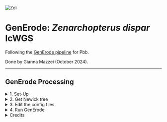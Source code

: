 <img src="https://lifg.australian.museum/Image/9uTxr6do.jpeg?version=full" alt="Zdi" width="300"/>

# GenErode: _Zenarchopterus dispar_ lcWGS

Following the [GenErode pipeline](https://github.com/philippinespire/pire_lcwgs_data_processing/tree/main/scripts/GenErode_Wahab) for Pbb.

Done by Gianna Mazzei (October 2024).

---

## GenErode Processing

<details><summary>1. Set-Up</summary>

### 1. Set-Up

Make a copy of the template folder, renaming it according to your species name.
```
cp -r /home/e1garcia/shotgun_PIRE/pire_lcwgs_data_processing/scripts/GenErode_Wahab/GenErode_templatedir /archive/carpenterlab/pire/pire_zenarchopterus_dispar_lcwgs/GenErode_Zdi
```
Then, create the necessary subdirectories
```
mkdir /archive/carpenterlab/pire/pire_zenarchopterus_dispar_lcwgs/GenErode_Zdi/config
mkdir /archive/carpenterlab/pire/pire_zenarchopterus_dispar_lcwgs/GenErode_Zdi/historical
mkdir /archive/carpenterlab/pire/pire_zenarchopterus_dispar_lcwgs/GenErode_Zdi/modern
mkdir /archive/carpenterlab/pire/pire_zenarchopterus_dispar_lcwgs/GenErode_Zdi/reference
mkdir /archive/carpenterlab/pire/pire_zenarchopterus_dispar_lcwgs/GenErode_Zdi/gerp_outgroups
mkdir /archive/carpenterlab/pire/pire_zenarchopterus_dispar_lcwgs/GenErode_Zdi/mitochondria
```
Add 1st_sequencing_run Zdi species data to the subdirectories:
```
rsync /archive/carpenterlab/pire/pire_zenarchopterus_dispar_lcwgs/1st_sequencing_run/fq_raw/Zdi-A*.fq.gz /archive/carpenterlab/pire/pire_zenarchopterus_dispar_lcwgs/GenErode_Zdi/historical

rsync /archive/carpenterlab/pire/pire_zenarchopterus_dispar_lcwgs/1st_sequencing_run/fq_raw/Zdi-C*.fq.gz /archive/carpenterlab/pire/pire_zenarchopterus_dispar_lcwgs/GenErode_Zdi/modern
```
Make sure they all synced properly:
```
ls -1 /archive/carpenterlab/pire/pire_zenarchopterus_dispar_lcwgs/1st_sequencing_run/fq_raw/Zdi-A*.fq.gz  | wc -l
ls -1 /archive/carpenterlab/pire/pire_zenarchopterus_dispar_lcwgs/GenErode_Zdi/historical | wc -l
94
94

ls -1 /archive/carpenterlab/pire/pire_zenarchopterus_dispar_lcwgs/1st_sequencing_run/fq_raw/Zdi-C*.fq.gz | wc -l
ls -1 /archive/carpenterlab/pire/pire_zenarchopterus_dispar_lcwgs/GenErode_Zdi/modern | wc -l
128
128
```

Now add 2nd_sequencing_run Zdi species data to the subdirectories:
```
rsync /archive/carpenterlab/pire/pire_zenarchopterus_dispar_lcwgs/2nd_sequencing_run/fq_raw/Zdi-A*.fq.gz /archive/carpenterlab/pire/pire_zenarchopterus_dispar_lcwgs/GenErode_Zdi/historical

rsync /archive/carpenterlab/pire/pire_zenarchopterus_dispar_lcwgs/2nd_sequencing_run/fq_raw/Zdi-C*.fq.gz /archive/carpenterlab/pire/pire_zenarchopterus_dispar_lcwgs/GenErode_Zdi/modern
```
Check it worked:
```
ls -1 /archive/carpenterlab/pire/pire_zenarchopterus_dispar_lcwgs/2nd_sequencing_run/fq_raw/Zdi-A*.fq.gz  | wc -l
ls -1 /archive/carpenterlab/pire/pire_zenarchopterus_dispar_lcwgs/GenErode_Zdi/historical/*2.1.fq.gz | wc -l
ls -1 /archive/carpenterlab/pire/pire_zenarchopterus_dispar_lcwgs/GenErode_Zdi/historical/*2.2.fq.gz | wc -l
94
47
47

ls -1 /archive/carpenterlab/pire/pire_zenarchopterus_dispar_lcwgs/2nd_sequencing_run/fq_raw/Zdi-C*.fq.gz  | wc -l
ls -1 /archive/carpenterlab/pire/pire_zenarchopterus_dispar_lcwgs/GenErode_Zdi/modern/*2.1.fq.gz | wc -l
ls -1 /archive/carpenterlab/pire/pire_zenarchopterus_dispar_lcwgs/GenErode_Zdi/modern/*2.2.fq.gz | wc -l
98
49
49
```
Add reference genome:
```
rsync /archive/carpenterlab/pire/pire_zenarchopterus_dispar_lcwgs/1st_sequencing_run/mkBAM_ddocent/reference.genbank.Zdi.fasta /archive/carpenterlab/pire/pire_zenarchopterus_dispar_lcwgs/GenErode_Zdi/reference
```

---

</details>

<details><summary>2. Get Newick tree</summary>

### 2. Get Newick tree

To begin to populate the `gerp_outgroups` directory, we need to download genomes from  at least 30 other fishes. _Zenarchopterus dispar_ is within the Zenarchopteridae family within the order Beloniformes. On Genbank, there are only 2 unique chromosome level genomes in this order. Within the same clade, Atherinomorphae, the next closest groups are Atheriniformes and Cyprinodontiformes, with 4 and 11 chromosome level genomes, respectively. After this, I had to expand to the next closest clade, Cichlomorphae. Within this clade, the order Cichliformes has 12 unique genomes. The sister order to Cichliformes, Polycentridae, had no genomes. This equals 30 genomes.

Previously included was _Xenentodon cancila_, which belonged to Beloniformes, but this species was causing issues when trying to run GenErode. Because of this, we now only have 29 genomes. The next closest group is the family Ambassidae within the order Perciformes, which only has one chromosome level genome. Now we have 30 genomes. 

<div align="center">
 <img src="https://github.com/philippinespire/pire_zenarchopterus_dispar_lcwgs/blob/main/GenErode_Zdi/Zdi_relationships_2.png" alt="Zdi_relationships" width="500"/>
</div>
<p>

 
</p>
<details><summary>To see how I downloaded all the genomes:</summary>
<p>
 
**Beloniformes**
</p>

```
# Cololabis saira
[hpc-0356@wahab-01 gerp_outgroups]$ wget https://ftp.ncbi.nlm.nih.gov/genomes/all/GCF/033/807/715/GCF_033807715.1_fColSai1.1/GCF_033807715.1_fColSai1.1_genomic.fna.gz
[hpc-0356@wahab-01 gerp_outgroups]$ mv GCF_033807715.1_fColSai1.1_genomic.fna.gz Cololabis_saira.fa.gz

# Oryzias curvinotus
[hpc-0356@wahab-01 gerp_outgroups]$ wget https://ftp.ncbi.nlm.nih.gov/genomes/all/GCA/023/969/325/GCA_023969325.1_ASM2396932v1/GCA_023969325.1_ASM2396932v1_genomic.fna.gz
[hpc-0356@wahab-01 gerp_outgroups]$ mv GCA_023969325.1_ASM2396932v1_genomic.fna.gz Oryzias_curvinotus.fa.gz

# Xenentodon cancila was removed from this list as it was causing problems for GenErode
```

**Atheriniformes**
```
# Melanotaenia boesemani
[hpc-0356@wahab-01 gerp_outgroups]$ wget https://ftp.ncbi.nlm.nih.gov/genomes/all/GCF/017/639/745/GCF_017639745.1_fMelBoe1.pri/GCF_017639745.1_fMelBoe1.pri_genomic.fna.gz
[hpc-0356@wahab-01 gerp_outgroups]$ mv GCF_017639745.1_fMelBoe1.pri_genomic.fna.gz Melanotaenia_boesemani.fa.gz

# Neostethus bicornis
[hpc-0356@wahab-01 gerp_outgroups]$ wget https://ftp.ncbi.nlm.nih.gov/genomes/all/GCA/902/685/375/GCA_902685375.1_fNeoBic2.1/GCA_902685375.1_fNeoBic2.1_genomic.fna.gz
[hpc-0356@wahab-01 gerp_outgroups]$ mv GCA_902685375.1_fNeoBic2.1_genomic.fna.gz Neostethus_bicornis.fa.gz

# Odontesthes bonariensis
[hpc-0356@wahab-01 gerp_outgroups]$ wget https://ftp.ncbi.nlm.nih.gov/genomes/all/GCA/027/942/865/GCA_027942865.1_fOdoBon6.hap1/GCA_027942865.1_fOdoBon6.hap1_genomic.fna.gz
[hpc-0356@wahab-01 gerp_outgroups]$ mv GCA_027942865.1_fOdoBon6.hap1_genomic.fna.gz Odontesthes_bonariensis.fa.gz

# Telmatherina bonti
[hpc-0356@wahab-01 gerp_outgroups]$ wget https://ftp.ncbi.nlm.nih.gov/genomes/all/GCA/933/228/915/GCA_933228915.1_fTelBon1.1/GCA_933228915.1_fTelBon1.1_genomic.fna.gz
[hpc-0356@wahab-01 gerp_outgroups]$ mv GCA_933228915.1_fTelBon1.1_genomic.fna.gz Telmatherina_bonti.fa.gz
```


**Cyprinodontiformes**
```
# Anableps anableps
[hpc-0356@wahab-01 gerp_outgroups]$ wget https://ftp.ncbi.nlm.nih.gov/genomes/all/GCA/014/839/685/GCA_014839685.1_fAnaAna1.pri/GCA_014839685.1_fAnaAna1.pri_genomic.fna.gz
[hpc-0356@wahab-01 gerp_outgroups]$ mv GCA_014839685.1_fAnaAna1.pri_genomic.fna.gz Anableps_anableps.fa.gz

# Cyprinodon diabolis
[hpc-0356@wahab-01 gerp_outgroups]$ wget https://ftp.ncbi.nlm.nih.gov/genomes/all/GCA/030/533/445/GCA_030533445.1_UCB_CyDiab_1.0/GCA_030533445.1_UCB_CyDiab_1.0_genomic.fna.gz
[hpc-0356@wahab-01 gerp_outgroups]$ mv GCA_030533445.1_UCB_CyDiab_1.0_genomic.fna.gz Cyprinodon_diabolis.fa.gz

# Fundulus diaphanus
[hpc-0356@wahab-01 gerp_outgroups]$ wget https://ftp.ncbi.nlm.nih.gov/genomes/all/GCA/037/039/145/GCA_037039145.1_fFunDia1.hap1/GCA_037039145.1_fFunDia1.hap1_genomic.fna.gz
[hpc-0356@wahab-01 gerp_outgroups]$ mv GCA_037039145.1_fFunDia1.hap1_genomic.fna.gz Fundulus_diaphanus.fa.gz

# Gambusia affinis
[hpc-0356@wahab-01 gerp_outgroups]$ wget https://ftp.ncbi.nlm.nih.gov/genomes/all/GCF/019/740/435/GCF_019740435.1_SWU_Gaff_1.0/GCF_019740435.1_SWU_Gaff_1.0_genomic.fna.gz
[hpc-0356@wahab-01 gerp_outgroups]$ mv GCF_019740435.1_SWU_Gaff_1.0_genomic.fna.gz Gambusia_affinis.fa.gz

# Girardinichthys multiradiatus
[hpc-0356@wahab-01 gerp_outgroups]$ wget https://ftp.ncbi.nlm.nih.gov/genomes/all/GCF/021/462/225/GCF_021462225.1_DD_fGirMul_XY1/GCF_021462225.1_DD_fGirMul_XY1_genomic.fna.gz
[hpc-0356@wahab-01 gerp_outgroups]$ mv GCF_021462225.1_DD_fGirMul_XY1_genomic.fna.gz Girardinichthys_multiradiatus.fa.gz

# Kryptolebias marmoratus
[hpc-0356@wahab-01 gerp_outgroups]$ wget https://ftp.ncbi.nlm.nih.gov/genomes/all/GCF/001/649/575/GCF_001649575.2_ASM164957v2/GCF_001649575.2_ASM164957v2_genomic.fna.gz
[hpc-0356@wahab-01 gerp_outgroups]$ mv GCF_001649575.2_ASM164957v2_genomic.fna.gz Kryptolebias_marmoratus.fa.gz

# Nematolebias whitei
[hpc-0356@wahab-01 gerp_outgroups]$ wget https://ftp.ncbi.nlm.nih.gov/genomes/all/GCF/014/905/685/GCF_014905685.2_NemWhi1/GCF_014905685.2_NemWhi1_genomic.fna.gz
[hpc-0356@wahab-01 gerp_outgroups]$ mv GCF_014905685.2_NemWhi1_genomic.fna.gz Nematolebias_whitei.fa.gz

# Nothobranchius furzeri
[hpc-0356@wahab-01 gerp_outgroups]$ wget https://ftp.ncbi.nlm.nih.gov/genomes/all/GCF/027/789/165/GCF_027789165.1_UI_Nfuz_MZM_1.0/GCF_027789165.1_UI_Nfuz_MZM_1.0_genomic.fna.gz
[hpc-0356@wahab-01 gerp_outgroups]$ mv GCF_027789165.1_UI_Nfuz_MZM_1.0_genomic.fna.gz Nothobranchius_furzeri.fa.gz

# Poecilia formosa
[hpc-0356@wahab-01 gerp_outgroups]$ wget https://ftp.ncbi.nlm.nih.gov/genomes/all/GCF/000/485/575/GCF_000485575.1_Poecilia_formosa-5.1.2/GCF_000485575.1_Poecilia_formosa-5.1.2_genomic.fna.gz
[hpc-0356@wahab-01 gerp_outgroups]$ mv GCF_000485575.1_Poecilia_formosa-5.1.2_genomic.fna.gz Poecilia_formosa.fa.gz

# Valencia hispanica
[hpc-0356@wahab-01 gerp_outgroups]$ wget https://ftp.ncbi.nlm.nih.gov/genomes/all/GCA/963/556/495/GCA_963556495.2_fValHis1.1_MT/GCA_963556495.2_fValHis1.1_MT_genomic.fna.gz
[hpc-0356@wahab-01 gerp_outgroups]$ mv GCA_963556495.2_fValHis1.1_MT_genomic.fna.gz Valencia_hispanica.fa.gz

# Xiphophorus birchmanni
[hpc-0356@wahab-01 gerp_outgroups]$ wget https://ftp.ncbi.nlm.nih.gov/genomes/all/GCA/036/418/095/GCA_036418095.1_xbir-COAC-16-VIII-22-M_v2023.1/GCA_036418095.1_xbir-COAC-16-VIII-22-M_v2023.1_genomic.fna.gz
[hpc-0356@wahab-01 gerp_outgroups]$ mv GCA_036418095.1_xbir-COAC-16-VIII-22-M_v2023.1_genomic.fna.gz Xiphophorus_birchmanni.fa.gz
```

**Cichliformes**
```
# Amphilophus citrinellus
[hpc-0356@wahab-01 gerp_outgroups]$ wget https://ftp.ncbi.nlm.nih.gov/genomes/all/GCA/013/435/755/GCA_013435755.1_ASM1343575v1/GCA_013435755.1_ASM1343575v1_genomic.fna.gz
[hpc-0356@wahab-01 gerp_outgroups]$ mv GCA_013435755.1_ASM1343575v1_genomic.fna.gz Amphilophus_citrinellus.fa.gz

# Archocentrus centrarchus
[hpc-0356@wahab-01 gerp_outgroups]$ wget https://ftp.ncbi.nlm.nih.gov/genomes/all/GCF/007/364/275/GCF_007364275.1_fArcCen1/GCF_007364275.1_fArcCen1_genomic.fna.gz
[hpc-0356@wahab-01 gerp_outgroups]$ mv GCF_007364275.1_fArcCen1_genomic.fna.gz Archocentrus_centrarchus.fa.gz

# Astatotilapia calliptera
[hpc-0356@wahab-01 gerp_outgroups]$ wget https://ftp.ncbi.nlm.nih.gov/genomes/all/GCF/900/246/225/GCF_900246225.1_fAstCal1.2/GCF_900246225.1_fAstCal1.2_genomic.fna.gz
[hpc-0356@wahab-01 gerp_outgroups]$ mv GCF_900246225.1_fAstCal1.2_genomic.fna.gz Astatotilapia_calliptera.fa.gz

# Chromidotilapia guntheri
[hpc-0356@wahab-01 gerp_outgroups]$ wget https://ftp.ncbi.nlm.nih.gov/genomes/all/GCA/040/805/835/GCA_040805835.1_ASM4080583v1/GCA_040805835.1_ASM4080583v1_genomic.fna.gz
[hpc-0356@wahab-01 gerp_outgroups]$ mv GCA_040805835.1_ASM4080583v1_genomic.fna.gz Chromidotilapia_guntheri.fa.gz

# Etroplus suratensis
[hpc-0356@wahab-01 gerp_outgroups]$ wget https://ftp.ncbi.nlm.nih.gov/genomes/all/GCA/041/004/005/GCA_041004005.1_CIBA_Esura_1.1/GCA_041004005.1_CIBA_Esura_1.1_genomic.fna.gz
[hpc-0356@wahab-01 gerp_outgroups]$ mv GCA_041004005.1_CIBA_Esura_1.1_genomic.fna.gz Etroplus_suratensis.fa.gz

# Maylandia zebra
[hpc-0356@wahab-01 gerp_outgroups]$ wget https://ftp.ncbi.nlm.nih.gov/genomes/all/GCF/000/238/955/GCF_000238955.4_M_zebra_UMD2a/GCF_000238955.4_M_zebra_UMD2a_genomic.fna.gz
[hpc-0356@wahab-01 gerp_outgroups]$ mv GCF_000238955.4_M_zebra_UMD2a_genomic.fna.gz Maylandia_zebra.fa.gz

# Neolamprologus multifasciatus
[hpc-0356@wahab-01 gerp_outgroups]$ wget https://ftp.ncbi.nlm.nih.gov/genomes/all/GCA/963/576/455/GCA_963576455.2_fNeoMul1.2/GCA_963576455.2_fNeoMul1.2_genomic.fna.gz
[hpc-0356@wahab-01 gerp_outgroups]$ mv GCA_963576455.2_fNeoMul1.2_genomic.fna.gz Neolamprologus_multifasciatus.fa.gz

# Oreochromis aureus
[hpc-0356@wahab-01 gerp_outgroups]$ wget https://ftp.ncbi.nlm.nih.gov/genomes/all/GCF/013/358/895/GCF_013358895.1_ZZ_aureus/GCF_013358895.1_ZZ_aureus_genomic.fna.gz
[hpc-0356@wahab-01 gerp_outgroups]$ mv GCF_013358895.1_ZZ_aureus_genomic.fna.gz Oreochromis_aureus.fa.gz

# Parachromis managuensis
[hpc-0356@wahab-01 gerp_outgroups]$ wget https://ftp.ncbi.nlm.nih.gov/genomes/all/GCA/040/437/545/GCA_040437545.1_ASM4043754v1/GCA_040437545.1_ASM4043754v1_genomic.fna.gz
[hpc-0356@wahab-01 gerp_outgroups]$ mv GCA_040437545.1_ASM4043754v1_genomic.fna.gz Parachromis_managuensis.fa.gz

# Pelmatolapia mariae
[hpc-0356@wahab-01 gerp_outgroups]$ wget https://ftp.ncbi.nlm.nih.gov/genomes/all/GCF/036/321/145/GCF_036321145.2_Pm_UMD_F_2/GCF_036321145.2_Pm_UMD_F_2_genomic.fna.gz
[hpc-0356@wahab-01 gerp_outgroups]$ mv GCF_036321145.2_Pm_UMD_F_2_genomic.fna.gz Pelmatolapia_mariae.fa.gz

# Petenia splendida
[hpc-0356@wahab-01 gerp_outgroups]$ wget https://ftp.ncbi.nlm.nih.gov/genomes/all/GCA/040/437/555/GCA_040437555.1_P_splendida_v1.0/GCA_040437555.1_P_splendida_v1.0_genomic.fna.gz
[hpc-0356@wahab-01 gerp_outgroups]$ mv GCA_040437555.1_P_splendida_v1.0_genomic.fna.gz Petenia_splendida.fa.gz

# Pholidichthys leucotaenia
[hpc-0356@wahab-01 gerp_outgroups]$ wget https://ftp.ncbi.nlm.nih.gov/genomes/all/GCA/020/510/985/GCA_020510985.1_fPhoLeu1.pri/GCA_020510985.1_fPhoLeu1.pri_genomic.fna.gz
[hpc-0356@wahab-01 gerp_outgroups]$ mv GCA_020510985.1_fPhoLeu1.pri_genomic.fna.gz Pholidichthys_leucotaenia.fa.gz
```

**Ambassidae**
```
# Parambassis ranga
[hpc-0356@wahab-01 gerp_outgroups]$ wget https://ftp.ncbi.nlm.nih.gov/genomes/all/GCF/900/634/625/GCF_900634625.1_fParRan2.1/GCF_900634625.1_fParRan2.1_genomic.fna.gz
[hpc-0356@wahab-01 gerp_outgroups]$ mv GCF_900634625.1_fParRan2.1_genomic.fna.gz Parambassis_ranga.fa.gz
```

</details>



I created a txt file listing the names of all the species in the `gerp_outgroups` directory and uploaded this to [TimeTree of Life](https://timetree.org/). We need to add Zenarchopterus dispar to this list, but neither the species nor its genus is recognized by the database. However, within the same family (Zenarchopteridae) the species Dermogenys collettei is recognized. 

**I will be using Dermogenys collettei as a proxy for Zenarchopterus dispar.**

Species List:
```
Dermogenys collettei
Amphilophus citrinellus
Anableps anableps
Archocentrus centrarchus
Astatotilapia calliptera
Chromidotilapia guntheri
Cololabis saira
Cyprinodon diabolis
Etroplus suratensis
Fundulus diaphanus
Gambusia affinis
Girardinichthys multiradiatus
Kryptolebias marmoratus
Maylandia zebra
Melanotaenia boesemani
Nematolebias whitei
Neolamprologus multifasciatus
Neostethus bicornis
Nothobranchius furzeri
Odontesthes bonariensis
Oreochromis aureus
Oryzias curvinotus
Parachromis managuensis
Pelmatolapia mariae
Petenia splendida
Pholidichthys leucotaenia
Poecilia formosa
Telmatherina bonti
Valencia hispanica
Xiphophorus birchmanni
```
<p>

I downloaded the tree as a Newick File (and jpg) and uploaded it to my `GenErode_Zdi_2` directory.
</p>

```
[hpc-0356@wahab-01 gerp_outgroups]$ logout

giannamazzei@Giannas-Laptop ~ % cd ~/Downloads

giannamazzei@Giannas-Laptop Downloads % scp Zdi_gerp_tree.nwk hpc-0356@wahab.hpc.odu.edu:/archive/carpenterlab/pire/pire_zenarchopterus_dispar_lcwgs/GenErode_Zdi_2

giannamazzei@Giannas-Laptop Downloads % scp Zdi_prunetree.jpg hpc-0356@wahab.hpc.odu.edu:/archive/carpenterlab/pire/pire_zenarchopterus_dispar_lcwgs/GenErode_Zdi_2
```

Now, in the .nwk file, rename the focal species with the name of the reference assembly file.
```
[hpc-0356@wahab-01 GenErode_Zdi_2]$ sed -i 's/Dermogenys_collettei/reference.genbank.Zdi.fasta/g' Zdi_gerp_tree.nwk
```
<div align="center">
 
 ### TimeTree Output:
 
 <img src="https://github.com/philippinespire/pire_zenarchopterus_dispar_lcwgs/blob/main/GenErode_Zdi_2/Zdi_prunetree.jpg" alt="Zdi prunetree" width="700"/>
</div>

---

</details>

<details><summary>3. Edit the config files</summary>

### 3. Edit the config files

I wrote a script to try and automate this process.

I began by copying it from where I originally made it:
```
[hpc-0356@wahab-01 GenErode_Zdi]$ cp /archive/carpenterlab/pire/pire_parupeneus_barberinus_lcwgs/test_GenErode_Pbb/config_file_population.sh .
```
Within the file, I have two variables you need to set on lines 9 and 10
```
species_code="Zdi"  # Replace XXX with the actual species code, ex. "Pbb"
species_name="zenarchopterus_dispar"  # Replace with the actual species name, ex. "parupeneus_barberinus"
```
Now running the script should populate the config text files, if this works the way I hope it does.
```
[hpc-0356@wahab-01 GenErode_Zdi]$ ./config_file_population.sh 
```
It worked!!

**Zdi_historical_samples.txt:**
```
[hpc-0356@wahab-01 config]$ cat Zdi_historical_samples.txt 
samplename_index_lane readgroup_id readgroup_platform path_to_R1_fastq_file path_to_R2_fastq_file
ZdiADup001_Ex1_L2 2277W2LT4:2 illumina historical/Zdi-ADup_001-Ex1-11B-lcwgs-1-1.1.fq.gz historical/Zdi-ADup_001-Ex1-11B-lcwgs-1-1.2.fq.gz
ZdiADup002_Ex1_L2 2277W2LT4:2 illumina historical/Zdi-ADup_002-Ex1-9G-lcwgs-1-1.1.fq.gz historical/Zdi-ADup_002-Ex1-9G-lcwgs-1-1.2.fq.gz
ZdiADup003_Ex1_L2 2277W2LT4:2 illumina historical/Zdi-ADup_003-Ex1-9H-lcwgs-1-1.1.fq.gz historical/Zdi-ADup_003-Ex1-9H-lcwgs-1-1.2.fq.gz
ZdiADup004_Ex1_L2 2277W2LT4:2 illumina historical/Zdi-ADup_004-Ex1-10A-lcwgs-1-1.1.fq.gz historical/Zdi-ADup_004-Ex1-10A-lcwgs-1-1.2.fq.gz
ZdiADup005_Ex1_L2 2277W2LT4:2 illumina historical/Zdi-ADup_005-Ex1-10B-lcwgs-1-1.1.fq.gz historical/Zdi-ADup_005-Ex1-10B-lcwgs-1-1.2.fq.gz
ZdiADup006_Ex1_L2 2277W2LT4:2 illumina historical/Zdi-ADup_006-Ex1-10C-lcwgs-1-1.1.fq.gz historical/Zdi-ADup_006-Ex1-10C-lcwgs-1-1.2.fq.gz
ZdiADup007_Ex1_L2 2277W2LT4:2 illumina historical/Zdi-ADup_007-Ex1-10D-lcwgs-1-1.1.fq.gz historical/Zdi-ADup_007-Ex1-10D-lcwgs-1-1.2.fq.gz
ZdiADup008_Ex1_L2 2277W2LT4:2 illumina historical/Zdi-ADup_008-Ex1-10E-lcwgs-1-1.1.fq.gz historical/Zdi-ADup_008-Ex1-10E-lcwgs-1-1.2.fq.gz
ZdiADup009_Ex1_L2 2277W2LT4:2 illumina historical/Zdi-ADup_009-Ex1-10F-lcwgs-1-1.1.fq.gz historical/Zdi-ADup_009-Ex1-10F-lcwgs-1-1.2.fq.gz
ZdiADup010_Ex1_L2 2277W2LT4:2 illumina historical/Zdi-ADup_010-Ex1-10G-lcwgs-1-1.1.fq.gz historical/Zdi-ADup_010-Ex1-10G-lcwgs-1-1.2.fq.gz
ZdiADup011_Ex1_L2 2277W2LT4:2 illumina historical/Zdi-ADup_011-Ex1-10H-lcwgs-1-1.1.fq.gz historical/Zdi-ADup_011-Ex1-10H-lcwgs-1-1.2.fq.gz
ZdiADup012_Ex1_L2 2277W2LT4:2 illumina historical/Zdi-ADup_012-Ex1-11A-lcwgs-1-1.1.fq.gz historical/Zdi-ADup_012-Ex1-11A-lcwgs-1-1.2.fq.gz
ZdiADup013_Ex1_L2 2277W2LT4:2 illumina historical/Zdi-ADup_013-Ex1-12F-lcwgs-1-1.1.fq.gz historical/Zdi-ADup_013-Ex1-12F-lcwgs-1-1.2.fq.gz
ZdiADup014_Ex1_L2 2277W2LT4:2 illumina historical/Zdi-ADup_014-Ex1-11C-lcwgs-1-1.1.fq.gz historical/Zdi-ADup_014-Ex1-11C-lcwgs-1-1.2.fq.gz
ZdiADup015_Ex1_L2 2277W2LT4:2 illumina historical/Zdi-ADup_015-Ex1-11D-lcwgs-1-1.1.fq.gz historical/Zdi-ADup_015-Ex1-11D-lcwgs-1-1.2.fq.gz
ZdiADup016_Ex1_L2 2277W2LT4:2 illumina historical/Zdi-ADup_016-Ex1-11E-lcwgs-1-1.1.fq.gz historical/Zdi-ADup_016-Ex1-11E-lcwgs-1-1.2.fq.gz
ZdiADup017_Ex1_L2 2277W2LT4:2 illumina historical/Zdi-ADup_017-Ex1-11F-lcwgs-1-1.1.fq.gz historical/Zdi-ADup_017-Ex1-11F-lcwgs-1-1.2.fq.gz
ZdiADup018_Ex1_L2 2277W2LT4:2 illumina historical/Zdi-ADup_018-Ex1-11G-lcwgs-1-1.1.fq.gz historical/Zdi-ADup_018-Ex1-11G-lcwgs-1-1.2.fq.gz
ZdiADup019_Ex1_L2 2277W2LT4:2 illumina historical/Zdi-ADup_019-Ex1-11H-lcwgs-1-1.1.fq.gz historical/Zdi-ADup_019-Ex1-11H-lcwgs-1-1.2.fq.gz
ZdiADup020_Ex1_L2 2277W2LT4:2 illumina historical/Zdi-ADup_020-Ex1-12A-lcwgs-1-1.1.fq.gz historical/Zdi-ADup_020-Ex1-12A-lcwgs-1-1.2.fq.gz
ZdiADup021_Ex1_L2 2277W2LT4:2 illumina historical/Zdi-ADup_021-Ex1-12B-lcwgs-1-1.1.fq.gz historical/Zdi-ADup_021-Ex1-12B-lcwgs-1-1.2.fq.gz
ZdiADup022_Ex1_L2 2277W2LT4:2 illumina historical/Zdi-ADup_022-Ex1-12C-lcwgs-1-1.1.fq.gz historical/Zdi-ADup_022-Ex1-12C-lcwgs-1-1.2.fq.gz
ZdiADup023_Ex1_L2 2277W2LT4:2 illumina historical/Zdi-ADup_023-Ex1-12D-lcwgs-1-1.1.fq.gz historical/Zdi-ADup_023-Ex1-12D-lcwgs-1-1.2.fq.gz
ZdiADup024_Ex1_L2 2277W2LT4:2 illumina historical/Zdi-ADup_024-Ex1-12E-lcwgs-1-1.1.fq.gz historical/Zdi-ADup_024-Ex1-12E-lcwgs-1-1.2.fq.gz
ZdiADup025_Ex1_L2 2277W2LT4:2 illumina historical/Zdi-ADup_025-Ex1-2A-lcwgs-1-1.1.fq.gz historical/Zdi-ADup_025-Ex1-2A-lcwgs-1-1.2.fq.gz
ZdiADup026_Ex1_L2 2277W2LT4:2 illumina historical/Zdi-ADup_026-Ex1-12G-lcwgs-1-1.1.fq.gz historical/Zdi-ADup_026-Ex1-12G-lcwgs-1-1.2.fq.gz
ZdiADup027_Ex1_L2 2277W2LT4:2 illumina historical/Zdi-ADup_027-Ex1-12H-lcwgs-1-1.1.fq.gz historical/Zdi-ADup_027-Ex1-12H-lcwgs-1-1.2.fq.gz
ZdiADup028_Ex1_L2 2277W2LT4:2 illumina historical/Zdi-ADup_028-Ex1-9F-lcwgs-1-1.1.fq.gz historical/Zdi-ADup_028-Ex1-9F-lcwgs-1-1.2.fq.gz
ZdiADup029_Ex1_L2 2277W2LT4:2 illumina historical/Zdi-ADup_029-Ex1-1A-lcwgs-1-1.1.fq.gz historical/Zdi-ADup_029-Ex1-1A-lcwgs-1-1.2.fq.gz
ZdiADup030_Ex1_L2 2277W2LT4:2 illumina historical/Zdi-ADup_030-Ex1-1B-lcwgs-1-1.1.fq.gz historical/Zdi-ADup_030-Ex1-1B-lcwgs-1-1.2.fq.gz
ZdiADup031_Ex1_L2 2277W2LT4:2 illumina historical/Zdi-ADup_031-Ex1-1C-lcwgs-1-1.1.fq.gz historical/Zdi-ADup_031-Ex1-1C-lcwgs-1-1.2.fq.gz
ZdiADup032_Ex1_L2 2277W2LT4:2 illumina historical/Zdi-ADup_032-Ex1-1D-lcwgs-1-1.1.fq.gz historical/Zdi-ADup_032-Ex1-1D-lcwgs-1-1.2.fq.gz
ZdiADup033_Ex1_L2 2277W2LT4:2 illumina historical/Zdi-ADup_033-Ex1-1E-lcwgs-1-1.1.fq.gz historical/Zdi-ADup_033-Ex1-1E-lcwgs-1-1.2.fq.gz
ZdiADup034_Ex1_L2 2277W2LT4:2 illumina historical/Zdi-ADup_034-Ex1-1F-lcwgs-1-1.1.fq.gz historical/Zdi-ADup_034-Ex1-1F-lcwgs-1-1.2.fq.gz
ZdiADup035_Ex1_L2 2277W2LT4:2 illumina historical/Zdi-ADup_035-Ex1-1G-lcwgs-1-1.1.fq.gz historical/Zdi-ADup_035-Ex1-1G-lcwgs-1-1.2.fq.gz
ZdiADup036_Ex1_L2 2277W2LT4:2 illumina historical/Zdi-ADup_036-Ex1-1H-lcwgs-1-1.1.fq.gz historical/Zdi-ADup_036-Ex1-1H-lcwgs-1-1.2.fq.gz
ZdiADup037_Ex1_L2 2277W2LT4:2 illumina historical/Zdi-ADup_037-Ex1-3D-lcwgs-1-1.1.fq.gz historical/Zdi-ADup_037-Ex1-3D-lcwgs-1-1.2.fq.gz
ZdiADup038_Ex1_L2 2277W2LT4:2 illumina historical/Zdi-ADup_038-Ex1-2B-lcwgs-1-1.1.fq.gz historical/Zdi-ADup_038-Ex1-2B-lcwgs-1-1.2.fq.gz
ZdiADup039_Ex1_L2 2277W2LT4:2 illumina historical/Zdi-ADup_039-Ex1-2C-lcwgs-1-1.1.fq.gz historical/Zdi-ADup_039-Ex1-2C-lcwgs-1-1.2.fq.gz
ZdiADup040_Ex1_L2 2277W2LT4:2 illumina historical/Zdi-ADup_040-Ex1-2D-lcwgs-1-1.1.fq.gz historical/Zdi-ADup_040-Ex1-2D-lcwgs-1-1.2.fq.gz
ZdiADup041_Ex1_L2 2277W2LT4:2 illumina historical/Zdi-ADup_041-Ex1-2E-lcwgs-1-1.1.fq.gz historical/Zdi-ADup_041-Ex1-2E-lcwgs-1-1.2.fq.gz
ZdiADup042_Ex1_L2 2277W2LT4:2 illumina historical/Zdi-ADup_042-Ex1-2F-lcwgs-1-1.1.fq.gz historical/Zdi-ADup_042-Ex1-2F-lcwgs-1-1.2.fq.gz
ZdiADup043_Ex1_L2 2277W2LT4:2 illumina historical/Zdi-ADup_043-Ex1-2G-lcwgs-1-1.1.fq.gz historical/Zdi-ADup_043-Ex1-2G-lcwgs-1-1.2.fq.gz
ZdiADup044_Ex1_L2 2277W2LT4:2 illumina historical/Zdi-ADup_044-Ex1-2H-lcwgs-1-1.1.fq.gz historical/Zdi-ADup_044-Ex1-2H-lcwgs-1-1.2.fq.gz
ZdiADup045_Ex1_L2 2277W2LT4:2 illumina historical/Zdi-ADup_045-Ex1-3A-lcwgs-1-1.1.fq.gz historical/Zdi-ADup_045-Ex1-3A-lcwgs-1-1.2.fq.gz
ZdiADup046_Ex1_L2 2277W2LT4:2 illumina historical/Zdi-ADup_046-Ex1-3B-lcwgs-1-1.1.fq.gz historical/Zdi-ADup_046-Ex1-3B-lcwgs-1-1.2.fq.gz
ZdiADup047_Ex1_L2 2277W2LT4:2 illumina historical/Zdi-ADup_047-Ex1-3C-lcwgs-1-1.1.fq.gz historical/Zdi-ADup_047-Ex1-3C-lcwgs-1-1.2.fq.gz
ZdiADup001_Ex1_L4 227NLCLT4:4 illumina historical/Zdi-ADup_001-Ex1-11B-lcwgs-1-2.1.fq.gz historical/Zdi-ADup_001-Ex1-11B-lcwgs-1-2.2.fq.gz
ZdiADup002_Ex1_L4 227NLCLT4:4 illumina historical/Zdi-ADup_002-Ex1-9G-lcwgs-1-2.1.fq.gz historical/Zdi-ADup_002-Ex1-9G-lcwgs-1-2.2.fq.gz
ZdiADup003_Ex1_L4 227NLCLT4:4 illumina historical/Zdi-ADup_003-Ex1-9H-lcwgs-1-2.1.fq.gz historical/Zdi-ADup_003-Ex1-9H-lcwgs-1-2.2.fq.gz
ZdiADup004_Ex1_L4 227NLCLT4:4 illumina historical/Zdi-ADup_004-Ex1-10A-lcwgs-1-2.1.fq.gz historical/Zdi-ADup_004-Ex1-10A-lcwgs-1-2.2.fq.gz
ZdiADup005_Ex1_L4 227NLCLT4:4 illumina historical/Zdi-ADup_005-Ex1-10B-lcwgs-1-2.1.fq.gz historical/Zdi-ADup_005-Ex1-10B-lcwgs-1-2.2.fq.gz
ZdiADup006_Ex1_L4 227NLCLT4:4 illumina historical/Zdi-ADup_006-Ex1-10C-lcwgs-1-2.1.fq.gz historical/Zdi-ADup_006-Ex1-10C-lcwgs-1-2.2.fq.gz
ZdiADup007_Ex1_L4 227NLCLT4:4 illumina historical/Zdi-ADup_007-Ex1-10D-lcwgs-1-2.1.fq.gz historical/Zdi-ADup_007-Ex1-10D-lcwgs-1-2.2.fq.gz
ZdiADup008_Ex1_L4 227NLCLT4:4 illumina historical/Zdi-ADup_008-Ex1-10E-lcwgs-1-2.1.fq.gz historical/Zdi-ADup_008-Ex1-10E-lcwgs-1-2.2.fq.gz
ZdiADup009_Ex1_L4 227NLCLT4:4 illumina historical/Zdi-ADup_009-Ex1-10F-lcwgs-1-2.1.fq.gz historical/Zdi-ADup_009-Ex1-10F-lcwgs-1-2.2.fq.gz
ZdiADup010_Ex1_L4 227NLCLT4:4 illumina historical/Zdi-ADup_010-Ex1-10G-lcwgs-1-2.1.fq.gz historical/Zdi-ADup_010-Ex1-10G-lcwgs-1-2.2.fq.gz
ZdiADup011_Ex1_L4 227NLCLT4:4 illumina historical/Zdi-ADup_011-Ex1-10H-lcwgs-1-2.1.fq.gz historical/Zdi-ADup_011-Ex1-10H-lcwgs-1-2.2.fq.gz
ZdiADup012_Ex1_L4 227NLCLT4:4 illumina historical/Zdi-ADup_012-Ex1-11A-lcwgs-1-2.1.fq.gz historical/Zdi-ADup_012-Ex1-11A-lcwgs-1-2.2.fq.gz
ZdiADup013_Ex1_L4 227NLCLT4:4 illumina historical/Zdi-ADup_013-Ex1-12F-lcwgs-1-2.1.fq.gz historical/Zdi-ADup_013-Ex1-12F-lcwgs-1-2.2.fq.gz
ZdiADup014_Ex1_L4 227NLCLT4:4 illumina historical/Zdi-ADup_014-Ex1-11C-lcwgs-1-2.1.fq.gz historical/Zdi-ADup_014-Ex1-11C-lcwgs-1-2.2.fq.gz
ZdiADup015_Ex1_L4 227NLCLT4:4 illumina historical/Zdi-ADup_015-Ex1-11D-lcwgs-1-2.1.fq.gz historical/Zdi-ADup_015-Ex1-11D-lcwgs-1-2.2.fq.gz
ZdiADup016_Ex1_L4 227NLCLT4:4 illumina historical/Zdi-ADup_016-Ex1-11E-lcwgs-1-2.1.fq.gz historical/Zdi-ADup_016-Ex1-11E-lcwgs-1-2.2.fq.gz
ZdiADup017_Ex1_L4 227NLCLT4:4 illumina historical/Zdi-ADup_017-Ex1-11F-lcwgs-1-2.1.fq.gz historical/Zdi-ADup_017-Ex1-11F-lcwgs-1-2.2.fq.gz
ZdiADup018_Ex1_L4 227NLCLT4:4 illumina historical/Zdi-ADup_018-Ex1-11G-lcwgs-1-2.1.fq.gz historical/Zdi-ADup_018-Ex1-11G-lcwgs-1-2.2.fq.gz
ZdiADup019_Ex1_L4 227NLCLT4:4 illumina historical/Zdi-ADup_019-Ex1-11H-lcwgs-1-2.1.fq.gz historical/Zdi-ADup_019-Ex1-11H-lcwgs-1-2.2.fq.gz
ZdiADup020_Ex1_L4 227NLCLT4:4 illumina historical/Zdi-ADup_020-Ex1-12A-lcwgs-1-2.1.fq.gz historical/Zdi-ADup_020-Ex1-12A-lcwgs-1-2.2.fq.gz
ZdiADup021_Ex1_L4 227NLCLT4:4 illumina historical/Zdi-ADup_021-Ex1-12B-lcwgs-1-2.1.fq.gz historical/Zdi-ADup_021-Ex1-12B-lcwgs-1-2.2.fq.gz
ZdiADup022_Ex1_L4 227NLCLT4:4 illumina historical/Zdi-ADup_022-Ex1-12C-lcwgs-1-2.1.fq.gz historical/Zdi-ADup_022-Ex1-12C-lcwgs-1-2.2.fq.gz
ZdiADup023_Ex1_L4 227NLCLT4:4 illumina historical/Zdi-ADup_023-Ex1-12D-lcwgs-1-2.1.fq.gz historical/Zdi-ADup_023-Ex1-12D-lcwgs-1-2.2.fq.gz
ZdiADup024_Ex1_L4 227NLCLT4:4 illumina historical/Zdi-ADup_024-Ex1-12E-lcwgs-1-2.1.fq.gz historical/Zdi-ADup_024-Ex1-12E-lcwgs-1-2.2.fq.gz
ZdiADup025_Ex1_L4 227NLCLT4:4 illumina historical/Zdi-ADup_025-Ex1-2A-lcwgs-1-2.1.fq.gz historical/Zdi-ADup_025-Ex1-2A-lcwgs-1-2.2.fq.gz
ZdiADup026_Ex1_L4 227NLCLT4:4 illumina historical/Zdi-ADup_026-Ex1-12G-lcwgs-1-2.1.fq.gz historical/Zdi-ADup_026-Ex1-12G-lcwgs-1-2.2.fq.gz
ZdiADup027_Ex1_L4 227NLCLT4:4 illumina historical/Zdi-ADup_027-Ex1-12H-lcwgs-1-2.1.fq.gz historical/Zdi-ADup_027-Ex1-12H-lcwgs-1-2.2.fq.gz
ZdiADup028_Ex1_L4 227NLCLT4:4 illumina historical/Zdi-ADup_028-Ex1-9F-lcwgs-1-2.1.fq.gz historical/Zdi-ADup_028-Ex1-9F-lcwgs-1-2.2.fq.gz
ZdiADup029_Ex1_L4 227NLCLT4:4 illumina historical/Zdi-ADup_029-Ex1-1A-lcwgs-1-2.1.fq.gz historical/Zdi-ADup_029-Ex1-1A-lcwgs-1-2.2.fq.gz
ZdiADup030_Ex1_L4 227NLCLT4:4 illumina historical/Zdi-ADup_030-Ex1-1B-lcwgs-1-2.1.fq.gz historical/Zdi-ADup_030-Ex1-1B-lcwgs-1-2.2.fq.gz
ZdiADup031_Ex1_L4 227NLCLT4:4 illumina historical/Zdi-ADup_031-Ex1-1C-lcwgs-1-2.1.fq.gz historical/Zdi-ADup_031-Ex1-1C-lcwgs-1-2.2.fq.gz
ZdiADup032_Ex1_L4 227NLCLT4:4 illumina historical/Zdi-ADup_032-Ex1-1D-lcwgs-1-2.1.fq.gz historical/Zdi-ADup_032-Ex1-1D-lcwgs-1-2.2.fq.gz
ZdiADup033_Ex1_L4 227NLCLT4:4 illumina historical/Zdi-ADup_033-Ex1-1E-lcwgs-1-2.1.fq.gz historical/Zdi-ADup_033-Ex1-1E-lcwgs-1-2.2.fq.gz
ZdiADup034_Ex1_L4 227NLCLT4:4 illumina historical/Zdi-ADup_034-Ex1-1F-lcwgs-1-2.1.fq.gz historical/Zdi-ADup_034-Ex1-1F-lcwgs-1-2.2.fq.gz
ZdiADup035_Ex1_L4 227NLCLT4:4 illumina historical/Zdi-ADup_035-Ex1-1G-lcwgs-1-2.1.fq.gz historical/Zdi-ADup_035-Ex1-1G-lcwgs-1-2.2.fq.gz
ZdiADup036_Ex1_L4 227NLCLT4:4 illumina historical/Zdi-ADup_036-Ex1-1H-lcwgs-1-2.1.fq.gz historical/Zdi-ADup_036-Ex1-1H-lcwgs-1-2.2.fq.gz
ZdiADup037_Ex1_L4 227NLCLT4:4 illumina historical/Zdi-ADup_037-Ex1-3D-lcwgs-1-2.1.fq.gz historical/Zdi-ADup_037-Ex1-3D-lcwgs-1-2.2.fq.gz
ZdiADup038_Ex1_L4 227NLCLT4:4 illumina historical/Zdi-ADup_038-Ex1-2B-lcwgs-1-2.1.fq.gz historical/Zdi-ADup_038-Ex1-2B-lcwgs-1-2.2.fq.gz
ZdiADup039_Ex1_L4 227NLCLT4:4 illumina historical/Zdi-ADup_039-Ex1-2C-lcwgs-1-2.1.fq.gz historical/Zdi-ADup_039-Ex1-2C-lcwgs-1-2.2.fq.gz
ZdiADup040_Ex1_L4 227NLCLT4:4 illumina historical/Zdi-ADup_040-Ex1-2D-lcwgs-1-2.1.fq.gz historical/Zdi-ADup_040-Ex1-2D-lcwgs-1-2.2.fq.gz
ZdiADup041_Ex1_L4 227NLCLT4:4 illumina historical/Zdi-ADup_041-Ex1-2E-lcwgs-1-2.1.fq.gz historical/Zdi-ADup_041-Ex1-2E-lcwgs-1-2.2.fq.gz
ZdiADup042_Ex1_L4 227NLCLT4:4 illumina historical/Zdi-ADup_042-Ex1-2F-lcwgs-1-2.1.fq.gz historical/Zdi-ADup_042-Ex1-2F-lcwgs-1-2.2.fq.gz
ZdiADup043_Ex1_L4 227NLCLT4:4 illumina historical/Zdi-ADup_043-Ex1-2G-lcwgs-1-2.1.fq.gz historical/Zdi-ADup_043-Ex1-2G-lcwgs-1-2.2.fq.gz
ZdiADup044_Ex1_L4 227NLCLT4:4 illumina historical/Zdi-ADup_044-Ex1-2H-lcwgs-1-2.1.fq.gz historical/Zdi-ADup_044-Ex1-2H-lcwgs-1-2.2.fq.gz
ZdiADup045_Ex1_L4 227NLCLT4:4 illumina historical/Zdi-ADup_045-Ex1-3A-lcwgs-1-2.1.fq.gz historical/Zdi-ADup_045-Ex1-3A-lcwgs-1-2.2.fq.gz
ZdiADup046_Ex1_L4 227NLCLT4:4 illumina historical/Zdi-ADup_046-Ex1-3B-lcwgs-1-2.1.fq.gz historical/Zdi-ADup_046-Ex1-3B-lcwgs-1-2.2.fq.gz
ZdiADup047_Ex1_L4 227NLCLT4:4 illumina historical/Zdi-ADup_047-Ex1-3C-lcwgs-1-2.1.fq.gz historical/Zdi-ADup_047-Ex1-3C-lcwgs-1-2.2.fq.gz
```
**Zdi_historical_samples.txt:**
```
[hpc-0356@wahab-01 config]$ cat Zdi_modern_samples.txt 
samplename_index_lane readgroup_id readgroup_platform path_to_R1_fastq_file path_to_R2_fastq_file
ZdiCDup001_Ex1_L2 2277W2LT4:2 illumina modern/Zdi-CDup_001-Ex1-5D-lcwgs-1-1.1.fq.gz modern/Zdi-CDup_001-Ex1-5D-lcwgs-1-1.2.fq.gz
ZdiCDup002_Ex1_L2 2277W2LT4:2 illumina modern/Zdi-CDup_002-Ex1-5E-lcwgs-1-1.1.fq.gz modern/Zdi-CDup_002-Ex1-5E-lcwgs-1-1.2.fq.gz
ZdiCDup003_Ex1_L2 2277W2LT4:2 illumina modern/Zdi-CDup_003-Ex1-5F-lcwgs-1-1.1.fq.gz modern/Zdi-CDup_003-Ex1-5F-lcwgs-1-1.2.fq.gz
ZdiCDup004_Ex1_L2 2277W2LT4:2 illumina modern/Zdi-CDup_004-Ex1-5G-lcwgs-1-1.1.fq.gz modern/Zdi-CDup_004-Ex1-5G-lcwgs-1-1.2.fq.gz
ZdiCDup005_Ex1_L2 2277W2LT4:2 illumina modern/Zdi-CDup_005-Ex1-5H-lcwgs-1-1.1.fq.gz modern/Zdi-CDup_005-Ex1-5H-lcwgs-1-1.2.fq.gz
ZdiCDup006_Ex1_L2 2277W2LT4:2 illumina modern/Zdi-CDup_006-Ex1-6A-lcwgs-1-1.1.fq.gz modern/Zdi-CDup_006-Ex1-6A-lcwgs-1-1.2.fq.gz
ZdiCDup007_Ex1_L2 2277W2LT4:2 illumina modern/Zdi-CDup_007-Ex1-6B-lcwgs-1-1.1.fq.gz modern/Zdi-CDup_007-Ex1-6B-lcwgs-1-1.2.fq.gz
ZdiCDup008_Ex1_L2 2277W2LT4:2 illumina modern/Zdi-CDup_008-Ex1-6C-lcwgs-1-1.1.fq.gz modern/Zdi-CDup_008-Ex1-6C-lcwgs-1-1.2.fq.gz
ZdiCDup010_Ex1_L2 2277W2LT4:2 illumina modern/Zdi-CDup_010-Ex1-6D-lcwgs-1-1.1.fq.gz modern/Zdi-CDup_010-Ex1-6D-lcwgs-1-1.2.fq.gz
ZdiCDup011_Ex1_L2 2277W2LT4:2 illumina modern/Zdi-CDup_011-Ex1-6E-lcwgs-1-1.1.fq.gz modern/Zdi-CDup_011-Ex1-6E-lcwgs-1-1.2.fq.gz
ZdiCDup012_Ex1_L2 2277W2LT4:2 illumina modern/Zdi-CDup_012-Ex1-6F-lcwgs-1-1.1.fq.gz modern/Zdi-CDup_012-Ex1-6F-lcwgs-1-1.2.fq.gz
ZdiCDup013_Ex1_L2 2277W2LT4:2 illumina modern/Zdi-CDup_013-Ex1-6G-lcwgs-1-1.1.fq.gz modern/Zdi-CDup_013-Ex1-6G-lcwgs-1-1.2.fq.gz
ZdiCDup014_Ex1_L2 2277W2LT4:2 illumina modern/Zdi-CDup_014-Ex1-6H-lcwgs-1-1.1.fq.gz modern/Zdi-CDup_014-Ex1-6H-lcwgs-1-1.2.fq.gz
ZdiCDup015_Ex1_L2 2277W2LT4:2 illumina modern/Zdi-CDup_015-Ex1-7A-lcwgs-1-1.1.fq.gz modern/Zdi-CDup_015-Ex1-7A-lcwgs-1-1.2.fq.gz
ZdiCDup016_Ex1_L2 2277W2LT4:2 illumina modern/Zdi-CDup_016-Ex1-7B-lcwgs-1-1.1.fq.gz modern/Zdi-CDup_016-Ex1-7B-lcwgs-1-1.2.fq.gz
ZdiCDup017_Ex1_L2 2277W2LT4:2 illumina modern/Zdi-CDup_017-Ex1-7C-lcwgs-1-1.1.fq.gz modern/Zdi-CDup_017-Ex1-7C-lcwgs-1-1.2.fq.gz
ZdiCDup018_Ex1_L2 2277W2LT4:2 illumina modern/Zdi-CDup_018-Ex1-7D-lcwgs-1-1.1.fq.gz modern/Zdi-CDup_018-Ex1-7D-lcwgs-1-1.2.fq.gz
ZdiCDup019_Ex1_L2 2277W2LT4:2 illumina modern/Zdi-CDup_019-Ex1-7E-lcwgs-1-1.1.fq.gz modern/Zdi-CDup_019-Ex1-7E-lcwgs-1-1.2.fq.gz
ZdiCDup020_Ex1_L2 2277W2LT4:2 illumina modern/Zdi-CDup_020-Ex1-7F-lcwgs-1-1.1.fq.gz modern/Zdi-CDup_020-Ex1-7F-lcwgs-1-1.2.fq.gz
ZdiCDup021_Ex1_L2 2277W2LT4:2 illumina modern/Zdi-CDup_021-Ex1-7G-lcwgs-1-1.1.fq.gz modern/Zdi-CDup_021-Ex1-7G-lcwgs-1-1.2.fq.gz
ZdiCDup022_Ex1_L2 2277W2LT4:2 illumina modern/Zdi-CDup_022-Ex1-7H-lcwgs-1-1.1.fq.gz modern/Zdi-CDup_022-Ex1-7H-lcwgs-1-1.2.fq.gz
ZdiCDup023_Ex1_L2 2277W2LT4:2 illumina modern/Zdi-CDup_023-Ex1-8A-lcwgs-1-1.1.fq.gz modern/Zdi-CDup_023-Ex1-8A-lcwgs-1-1.2.fq.gz
ZdiCDup024_Ex1_L2 2277W2LT4:2 illumina modern/Zdi-CDup_024-Ex1-8B-lcwgs-1-1.1.fq.gz modern/Zdi-CDup_024-Ex1-8B-lcwgs-1-1.2.fq.gz
ZdiCDup025_Ex1_L2 2277W2LT4:2 illumina modern/Zdi-CDup_025-Ex1-8C-lcwgs-1-1.1.fq.gz modern/Zdi-CDup_025-Ex1-8C-lcwgs-1-1.2.fq.gz
ZdiCDup026_Ex1_L2 2277W2LT4:2 illumina modern/Zdi-CDup_026-Ex1-8D-lcwgs-1-1.1.fq.gz modern/Zdi-CDup_026-Ex1-8D-lcwgs-1-1.2.fq.gz
ZdiCDup027_Ex1_L2 2277W2LT4:2 illumina modern/Zdi-CDup_027-Ex1-8E-lcwgs-1-1.1.fq.gz modern/Zdi-CDup_027-Ex1-8E-lcwgs-1-1.2.fq.gz
ZdiCDup028_Ex1_L2 2277W2LT4:2 illumina modern/Zdi-CDup_028-Ex1-8F-lcwgs-1-1.1.fq.gz modern/Zdi-CDup_028-Ex1-8F-lcwgs-1-1.2.fq.gz
ZdiCDup029_Ex1_L2 2277W2LT4:2 illumina modern/Zdi-CDup_029-Ex1-8G-lcwgs-1-1.1.fq.gz modern/Zdi-CDup_029-Ex1-8G-lcwgs-1-1.2.fq.gz
ZdiCDup030_Ex1_L2 2277W2LT4:2 illumina modern/Zdi-CDup_030-Ex1-8H-lcwgs-1-1.1.fq.gz modern/Zdi-CDup_030-Ex1-8H-lcwgs-1-1.2.fq.gz
ZdiCDup031_Ex1_L2 2277W2LT4:2 illumina modern/Zdi-CDup_031-Ex1-9A-lcwgs-1-1.1.fq.gz modern/Zdi-CDup_031-Ex1-9A-lcwgs-1-1.2.fq.gz
ZdiCDup032_Ex1_L2 2277W2LT4:2 illumina modern/Zdi-CDup_032-Ex1-9B-lcwgs-1-1.1.fq.gz modern/Zdi-CDup_032-Ex1-9B-lcwgs-1-1.2.fq.gz
ZdiCDup033_Ex1_L2 2277W2LT4:2 illumina modern/Zdi-CDup_033-Ex1-9C-lcwgs-1-1.1.fq.gz modern/Zdi-CDup_033-Ex1-9C-lcwgs-1-1.2.fq.gz
ZdiCDup034_Ex1_L2 2277W2LT4:2 illumina modern/Zdi-CDup_034-Ex1-9D-lcwgs-1-1.1.fq.gz modern/Zdi-CDup_034-Ex1-9D-lcwgs-1-1.2.fq.gz
ZdiCDup035_Ex1_L2 2277W2LT4:2 illumina modern/Zdi-CDup_035-Ex1-9E-lcwgs-1-1.1.fq.gz modern/Zdi-CDup_035-Ex1-9E-lcwgs-1-1.2.fq.gz
ZdiCDup036_Ex1_L2 2277W2LT4:2 illumina modern/Zdi-CDup_036-Ex1-9F-lcwgs-1-1.1.fq.gz modern/Zdi-CDup_036-Ex1-9F-lcwgs-1-1.2.fq.gz
ZdiCDup037_Ex1_L2 2277W2LT4:2 illumina modern/Zdi-CDup_037-Ex1-9G-lcwgs-1-1.1.fq.gz modern/Zdi-CDup_037-Ex1-9G-lcwgs-1-1.2.fq.gz
ZdiCDup038_Ex1_L2 2277W2LT4:2 illumina modern/Zdi-CDup_038-Ex1-9H-lcwgs-1-1.1.fq.gz modern/Zdi-CDup_038-Ex1-9H-lcwgs-1-1.2.fq.gz
ZdiCDup039_Ex1_L2 2277W2LT4:2 illumina modern/Zdi-CDup_039-Ex1-10A-lcwgs-1-1.1.fq.gz modern/Zdi-CDup_039-Ex1-10A-lcwgs-1-1.2.fq.gz
ZdiCDup040_Ex1_L2 2277W2LT4:2 illumina modern/Zdi-CDup_040-Ex1-10B-lcwgs-1-1.1.fq.gz modern/Zdi-CDup_040-Ex1-10B-lcwgs-1-1.2.fq.gz
ZdiCDup041_Ex1_L2 2277W2LT4:2 illumina modern/Zdi-CDup_041-Ex1-10C-lcwgs-1-1.1.fq.gz modern/Zdi-CDup_041-Ex1-10C-lcwgs-1-1.2.fq.gz
ZdiCDup042_Ex1_L2 2277W2LT4:2 illumina modern/Zdi-CDup_042-Ex1-10D-lcwgs-1-1.1.fq.gz modern/Zdi-CDup_042-Ex1-10D-lcwgs-1-1.2.fq.gz
ZdiCDup043_Ex1_L2 2277W2LT4:2 illumina modern/Zdi-CDup_043-Ex1-10E-lcwgs-1-1.1.fq.gz modern/Zdi-CDup_043-Ex1-10E-lcwgs-1-1.2.fq.gz
ZdiCDup044_Ex1_L2 2277W2LT4:2 illumina modern/Zdi-CDup_044-Ex1-10F-lcwgs-1-1.1.fq.gz modern/Zdi-CDup_044-Ex1-10F-lcwgs-1-1.2.fq.gz
ZdiCDup045_Ex1_L2 2277W2LT4:2 illumina modern/Zdi-CDup_045-Ex1-10G-lcwgs-1-1.1.fq.gz modern/Zdi-CDup_045-Ex1-10G-lcwgs-1-1.2.fq.gz
ZdiCDup046_Ex1_L2 2277W2LT4:2 illumina modern/Zdi-CDup_046-Ex1-10H-lcwgs-1-1.1.fq.gz modern/Zdi-CDup_046-Ex1-10H-lcwgs-1-1.2.fq.gz
ZdiCDup047_Ex1_L2 2277W2LT4:2 illumina modern/Zdi-CDup_047-Ex1-11A-lcwgs-1-1.1.fq.gz modern/Zdi-CDup_047-Ex1-11A-lcwgs-1-1.2.fq.gz
ZdiCDup048_Ex1_L2 2277W2LT4:2 illumina modern/Zdi-CDup_048-Ex1-11B-lcwgs-1-1.1.fq.gz modern/Zdi-CDup_048-Ex1-11B-lcwgs-1-1.2.fq.gz
ZdiCDup049_Ex1_L2 2277W2LT4:2 illumina modern/Zdi-CDup_049-Ex1-11C-lcwgs-1-1.1.fq.gz modern/Zdi-CDup_049-Ex1-11C-lcwgs-1-1.2.fq.gz
ZdiCDup050_Ex1_L2 2277W2LT4:2 illumina modern/Zdi-CDup_050-Ex1-11D-lcwgs-1-1.1.fq.gz modern/Zdi-CDup_050-Ex1-11D-lcwgs-1-1.2.fq.gz
ZdiCDup051_Ex1_L2 2277W2LT4:2 illumina modern/Zdi-CDup_051-Ex1-11E-lcwgs-1-1.1.fq.gz modern/Zdi-CDup_051-Ex1-11E-lcwgs-1-1.2.fq.gz
ZdiCDup053_Ex1_L2 2277W2LT4:2 illumina modern/Zdi-CDup_053-Ex1-11F-lcwgs-1-1.1.fq.gz modern/Zdi-CDup_053-Ex1-11F-lcwgs-1-1.2.fq.gz
ZdiCDup054_Ex1_L2 2277W2LT4:2 illumina modern/Zdi-CDup_054-Ex1-11G-lcwgs-1-1.1.fq.gz modern/Zdi-CDup_054-Ex1-11G-lcwgs-1-1.2.fq.gz
ZdiCDup055_Ex1_L2 2277W2LT4:2 illumina modern/Zdi-CDup_055-Ex1-11H-lcwgs-1-1.1.fq.gz modern/Zdi-CDup_055-Ex1-11H-lcwgs-1-1.2.fq.gz
ZdiCDup056_Ex1_L2 2277W2LT4:2 illumina modern/Zdi-CDup_056-Ex1-12A-lcwgs-1-1.1.fq.gz modern/Zdi-CDup_056-Ex1-12A-lcwgs-1-1.2.fq.gz
ZdiCDup057_Ex1_L2 2277W2LT4:2 illumina modern/Zdi-CDup_057-Ex1-12B-lcwgs-1-1.1.fq.gz modern/Zdi-CDup_057-Ex1-12B-lcwgs-1-1.2.fq.gz
ZdiCDup058_Ex1_L2 2277W2LT4:2 illumina modern/Zdi-CDup_058-Ex1-12C-lcwgs-1-1.1.fq.gz modern/Zdi-CDup_058-Ex1-12C-lcwgs-1-1.2.fq.gz
ZdiCDup059_Ex1_L2 2277W2LT4:2 illumina modern/Zdi-CDup_059-Ex1-12D-lcwgs-1-1.1.fq.gz modern/Zdi-CDup_059-Ex1-12D-lcwgs-1-1.2.fq.gz
ZdiCDup060_Ex1_L2 2277W2LT4:2 illumina modern/Zdi-CDup_060-Ex1-12E-lcwgs-1-1.1.fq.gz modern/Zdi-CDup_060-Ex1-12E-lcwgs-1-1.2.fq.gz
ZdiCDup061_Ex1_L2 2277W2LT4:2 illumina modern/Zdi-CDup_061-Ex1-12F-lcwgs-1-1.1.fq.gz modern/Zdi-CDup_061-Ex1-12F-lcwgs-1-1.2.fq.gz
ZdiCDup062_Ex1_L2 2277W2LT4:2 illumina modern/Zdi-CDup_062-Ex1-12G-lcwgs-1-1.1.fq.gz modern/Zdi-CDup_062-Ex1-12G-lcwgs-1-1.2.fq.gz
ZdiCDup064_Ex1_L2 2277W2LT4:2 illumina modern/Zdi-CDup_064-Ex1-5A-lcwgs-1-1.1.fq.gz modern/Zdi-CDup_064-Ex1-5A-lcwgs-1-1.2.fq.gz
ZdiCDup065_Ex1_L2 2277W2LT4:2 illumina modern/Zdi-CDup_065-Ex1-5B-lcwgs-1-1.1.fq.gz modern/Zdi-CDup_065-Ex1-5B-lcwgs-1-1.2.fq.gz
ZdiCDup066_Ex1_L2 2277W2LT4:2 illumina modern/Zdi-CDup_066-Ex1-5C-lcwgs-1-1.1.fq.gz modern/Zdi-CDup_066-Ex1-5C-lcwgs-1-1.2.fq.gz
ZdiCDup071_Ex1_L2 2277W2LT4:2 illumina modern/Zdi-CDup_071-Ex1-12H-lcwgs-1-1.1.fq.gz modern/Zdi-CDup_071-Ex1-12H-lcwgs-1-1.2.fq.gz
ZdiCDup001_Ex1_L4 227NLCLT4:4 illumina modern/Zdi-CDup_001-Ex1-5D-lcwgs-1-2.1.fq.gz modern/Zdi-CDup_001-Ex1-5D-lcwgs-1-2.2.fq.gz
ZdiCDup002_Ex1_L4 227NLCLT4:4 illumina modern/Zdi-CDup_002-Ex1-5E-lcwgs-1-2.1.fq.gz modern/Zdi-CDup_002-Ex1-5E-lcwgs-1-2.2.fq.gz
ZdiCDup003_Ex1_L4 227NLCLT4:4 illumina modern/Zdi-CDup_003-Ex1-5F-lcwgs-1-2.1.fq.gz modern/Zdi-CDup_003-Ex1-5F-lcwgs-1-2.2.fq.gz
ZdiCDup004_Ex1_L4 227NLCLT4:4 illumina modern/Zdi-CDup_004-Ex1-5G-lcwgs-1-2.1.fq.gz modern/Zdi-CDup_004-Ex1-5G-lcwgs-1-2.2.fq.gz
ZdiCDup005_Ex1_L4 227NLCLT4:4 illumina modern/Zdi-CDup_005-Ex1-5H-lcwgs-1-2.1.fq.gz modern/Zdi-CDup_005-Ex1-5H-lcwgs-1-2.2.fq.gz
ZdiCDup006_Ex1_L4 227NLCLT4:4 illumina modern/Zdi-CDup_006-Ex1-6A-lcwgs-1-2.1.fq.gz modern/Zdi-CDup_006-Ex1-6A-lcwgs-1-2.2.fq.gz
ZdiCDup007_Ex1_L4 227NLCLT4:4 illumina modern/Zdi-CDup_007-Ex1-6B-lcwgs-1-2.1.fq.gz modern/Zdi-CDup_007-Ex1-6B-lcwgs-1-2.2.fq.gz
ZdiCDup008_Ex1_L4 227NLCLT4:4 illumina modern/Zdi-CDup_008-Ex1-6C-lcwgs-1-2.1.fq.gz modern/Zdi-CDup_008-Ex1-6C-lcwgs-1-2.2.fq.gz
ZdiCDup010_Ex1_L4 227NLCLT4:4 illumina modern/Zdi-CDup_010-Ex1-6D-lcwgs-1-2.1.fq.gz modern/Zdi-CDup_010-Ex1-6D-lcwgs-1-2.2.fq.gz
ZdiCDup011_Ex1_L4 227NLCLT4:4 illumina modern/Zdi-CDup_011-Ex1-6E-lcwgs-1-2.1.fq.gz modern/Zdi-CDup_011-Ex1-6E-lcwgs-1-2.2.fq.gz
ZdiCDup012_Ex1_L4 227NLCLT4:4 illumina modern/Zdi-CDup_012-Ex1-6F-lcwgs-1-2.1.fq.gz modern/Zdi-CDup_012-Ex1-6F-lcwgs-1-2.2.fq.gz
ZdiCDup013_Ex1_L4 227NLCLT4:4 illumina modern/Zdi-CDup_013-Ex1-6G-lcwgs-1-2.1.fq.gz modern/Zdi-CDup_013-Ex1-6G-lcwgs-1-2.2.fq.gz
ZdiCDup014_Ex1_L4 227NLCLT4:4 illumina modern/Zdi-CDup_014-Ex1-6H-lcwgs-1-2.1.fq.gz modern/Zdi-CDup_014-Ex1-6H-lcwgs-1-2.2.fq.gz
ZdiCDup015_Ex1_L4 227NLCLT4:4 illumina modern/Zdi-CDup_015-Ex1-7A-lcwgs-1-2.1.fq.gz modern/Zdi-CDup_015-Ex1-7A-lcwgs-1-2.2.fq.gz
ZdiCDup016_Ex1_L4 227NLCLT4:4 illumina modern/Zdi-CDup_016-Ex1-7B-lcwgs-1-2.1.fq.gz modern/Zdi-CDup_016-Ex1-7B-lcwgs-1-2.2.fq.gz
ZdiCDup017_Ex1_L4 227NLCLT4:4 illumina modern/Zdi-CDup_017-Ex1-7C-lcwgs-1-2.1.fq.gz modern/Zdi-CDup_017-Ex1-7C-lcwgs-1-2.2.fq.gz
ZdiCDup018_Ex1_L4 227NLCLT4:4 illumina modern/Zdi-CDup_018-Ex1-7D-lcwgs-1-2.1.fq.gz modern/Zdi-CDup_018-Ex1-7D-lcwgs-1-2.2.fq.gz
ZdiCDup019_Ex1_L4 227NLCLT4:4 illumina modern/Zdi-CDup_019-Ex1-7E-lcwgs-1-2.1.fq.gz modern/Zdi-CDup_019-Ex1-7E-lcwgs-1-2.2.fq.gz
ZdiCDup021_Ex1_L4 227NLCLT4:4 illumina modern/Zdi-CDup_021-Ex1-7G-lcwgs-1-2.1.fq.gz modern/Zdi-CDup_021-Ex1-7G-lcwgs-1-2.2.fq.gz
ZdiCDup022_Ex1_L4 227NLCLT4:4 illumina modern/Zdi-CDup_022-Ex1-7H-lcwgs-1-2.1.fq.gz modern/Zdi-CDup_022-Ex1-7H-lcwgs-1-2.2.fq.gz
ZdiCDup026_Ex1_L4 227NLCLT4:4 illumina modern/Zdi-CDup_026-Ex1-8D-lcwgs-1-2.1.fq.gz modern/Zdi-CDup_026-Ex1-8D-lcwgs-1-2.2.fq.gz
ZdiCDup031_Ex1_L4 227NLCLT4:4 illumina modern/Zdi-CDup_031-Ex1-9A-lcwgs-1-2.1.fq.gz modern/Zdi-CDup_031-Ex1-9A-lcwgs-1-2.2.fq.gz
ZdiCDup033_Ex1_L4 227NLCLT4:4 illumina modern/Zdi-CDup_033-Ex1-9C-lcwgs-1-2.1.fq.gz modern/Zdi-CDup_033-Ex1-9C-lcwgs-1-2.2.fq.gz
ZdiCDup034_Ex1_L4 227NLCLT4:4 illumina modern/Zdi-CDup_034-Ex1-9D-lcwgs-1-2.1.fq.gz modern/Zdi-CDup_034-Ex1-9D-lcwgs-1-2.2.fq.gz
ZdiCDup035_Ex1_L4 227NLCLT4:4 illumina modern/Zdi-CDup_035-Ex1-9E-lcwgs-1-2.1.fq.gz modern/Zdi-CDup_035-Ex1-9E-lcwgs-1-2.2.fq.gz
ZdiCDup037_Ex1_L4 227NLCLT4:4 illumina modern/Zdi-CDup_037-Ex1-9G-lcwgs-1-2.1.fq.gz modern/Zdi-CDup_037-Ex1-9G-lcwgs-1-2.2.fq.gz
ZdiCDup038_Ex1_L4 227NLCLT4:4 illumina modern/Zdi-CDup_038-Ex1-9H-lcwgs-1-2.1.fq.gz modern/Zdi-CDup_038-Ex1-9H-lcwgs-1-2.2.fq.gz
ZdiCDup039_Ex1_L4 227NLCLT4:4 illumina modern/Zdi-CDup_039-Ex1-10A-lcwgs-1-2.1.fq.gz modern/Zdi-CDup_039-Ex1-10A-lcwgs-1-2.2.fq.gz
ZdiCDup040_Ex1_L4 227NLCLT4:4 illumina modern/Zdi-CDup_040-Ex1-10B-lcwgs-1-2.1.fq.gz modern/Zdi-CDup_040-Ex1-10B-lcwgs-1-2.2.fq.gz
ZdiCDup041_Ex1_L4 227NLCLT4:4 illumina modern/Zdi-CDup_041-Ex1-10C-lcwgs-1-2.1.fq.gz modern/Zdi-CDup_041-Ex1-10C-lcwgs-1-2.2.fq.gz
ZdiCDup042_Ex1_L4 227NLCLT4:4 illumina modern/Zdi-CDup_042-Ex1-10D-lcwgs-1-2.1.fq.gz modern/Zdi-CDup_042-Ex1-10D-lcwgs-1-2.2.fq.gz
ZdiCDup043_Ex1_L4 227NLCLT4:4 illumina modern/Zdi-CDup_043-Ex1-10E-lcwgs-1-2.1.fq.gz modern/Zdi-CDup_043-Ex1-10E-lcwgs-1-2.2.fq.gz
ZdiCDup045_Ex1_L4 227NLCLT4:4 illumina modern/Zdi-CDup_045-Ex1-10G-lcwgs-1-2.1.fq.gz modern/Zdi-CDup_045-Ex1-10G-lcwgs-1-2.2.fq.gz
ZdiCDup046_Ex1_L4 227NLCLT4:4 illumina modern/Zdi-CDup_046-Ex1-10H-lcwgs-1-2.1.fq.gz modern/Zdi-CDup_046-Ex1-10H-lcwgs-1-2.2.fq.gz
ZdiCDup047_Ex1_L4 227NLCLT4:4 illumina modern/Zdi-CDup_047-Ex1-11A-lcwgs-1-2.1.fq.gz modern/Zdi-CDup_047-Ex1-11A-lcwgs-1-2.2.fq.gz
ZdiCDup050_Ex1_L4 227NLCLT4:4 illumina modern/Zdi-CDup_050-Ex1-11D-lcwgs-1-2.1.fq.gz modern/Zdi-CDup_050-Ex1-11D-lcwgs-1-2.2.fq.gz
ZdiCDup051_Ex1_L4 227NLCLT4:4 illumina modern/Zdi-CDup_051-Ex1-11E-lcwgs-1-2.1.fq.gz modern/Zdi-CDup_051-Ex1-11E-lcwgs-1-2.2.fq.gz
ZdiCDup054_Ex1_L4 227NLCLT4:4 illumina modern/Zdi-CDup_054-Ex1-11G-lcwgs-1-2.1.fq.gz modern/Zdi-CDup_054-Ex1-11G-lcwgs-1-2.2.fq.gz
ZdiCDup056_Ex1_L4 227NLCLT4:4 illumina modern/Zdi-CDup_056-Ex1-12A-lcwgs-1-2.1.fq.gz modern/Zdi-CDup_056-Ex1-12A-lcwgs-1-2.2.fq.gz
ZdiCDup057_Ex1_L4 227NLCLT4:4 illumina modern/Zdi-CDup_057-Ex1-12B-lcwgs-1-2.1.fq.gz modern/Zdi-CDup_057-Ex1-12B-lcwgs-1-2.2.fq.gz
ZdiCDup058_Ex1_L4 227NLCLT4:4 illumina modern/Zdi-CDup_058-Ex1-12C-lcwgs-1-2.1.fq.gz modern/Zdi-CDup_058-Ex1-12C-lcwgs-1-2.2.fq.gz
ZdiCDup059_Ex1_L4 227NLCLT4:4 illumina modern/Zdi-CDup_059-Ex1-12D-lcwgs-1-2.1.fq.gz modern/Zdi-CDup_059-Ex1-12D-lcwgs-1-2.2.fq.gz
ZdiCDup060_Ex1_L4 227NLCLT4:4 illumina modern/Zdi-CDup_060-Ex1-12E-lcwgs-1-2.1.fq.gz modern/Zdi-CDup_060-Ex1-12E-lcwgs-1-2.2.fq.gz
ZdiCDup061_Ex1_L4 227NLCLT4:4 illumina modern/Zdi-CDup_061-Ex1-12F-lcwgs-1-2.1.fq.gz modern/Zdi-CDup_061-Ex1-12F-lcwgs-1-2.2.fq.gz
ZdiCDup062_Ex1_L4 227NLCLT4:4 illumina modern/Zdi-CDup_062-Ex1-12G-lcwgs-1-2.1.fq.gz modern/Zdi-CDup_062-Ex1-12G-lcwgs-1-2.2.fq.gz
ZdiCDup064_Ex1_L4 227NLCLT4:4 illumina modern/Zdi-CDup_064-Ex1-5A-lcwgs-1-2.1.fq.gz modern/Zdi-CDup_064-Ex1-5A-lcwgs-1-2.2.fq.gz
ZdiCDup065_Ex1_L4 227NLCLT4:4 illumina modern/Zdi-CDup_065-Ex1-5B-lcwgs-1-2.1.fq.gz modern/Zdi-CDup_065-Ex1-5B-lcwgs-1-2.2.fq.gz
ZdiCDup066_Ex1_L4 227NLCLT4:4 illumina modern/Zdi-CDup_066-Ex1-5C-lcwgs-1-2.1.fq.gz modern/Zdi-CDup_066-Ex1-5C-lcwgs-1-2.2.fq.gz
ZdiCDup071_Ex1_L4 227NLCLT4:4 illumina modern/Zdi-CDup_071-Ex1-12H-lcwgs-1-2.1.fq.gz modern/Zdi-CDup_071-Ex1-12H-lcwgs-1-2.2.fq.gz
```
The next step is to copy the Sumatran rhino test config file to Zdi's config directory and then edit the file, but the majority of edits made to it do not need to be changed per species, so I will copy a config file that I previously edited for Pbb. All of the edits to that file are listed [here](https://github.com/philippinespire/pire_parupeneus_barberinus_lcwgs/tree/main/GenErode_Pbb).
```
[hpc-0356@wahab-01 config]$ cp /archive/carpenterlab/pire/pire_parupeneus_barberinus_lcwgs/GenErode_Pbb/config/config.yaml .
```
Then I edited the file to include Zdi specific information:

* **ref_path:** "/archive/carpenterlab/pire/pire_zenarchopterus_dispar_lcwgs/GenErode_Zdi/reference/reference.genbank.Zdi.fasta"
* **historical_samples:** "config/Zdi_historical_samples.txt"
* **modern_samples:** "config/Zdi_modern_samples.txt"
* **historical_rescaled_samplenames:** ["ZdiADup001","ZdiADup002","ZdiADup003","ZdiADup004","ZdiADup005","ZdiADup006","ZdiADup007","ZdiADup008","ZdiADup009","ZdiADup010","ZdiADup011","ZdiADup012","ZdiADup013","ZdiADup014","ZdiADup015","ZdiADup016","ZdiADup017","ZdiADup018","ZdiADup019","ZdiADup020","ZdiADup021","ZdiADup022","ZdiADup023","ZdiADup024","ZdiADup025","ZdiADup026","ZdiADup027","ZdiADup028","ZdiADup029","ZdiADup030","ZdiADup031","ZdiADup032","ZdiADup033","ZdiADup034","ZdiADup035","ZdiADup036","ZdiADup037","ZdiADup038","ZdiADup039","ZdiADup040","ZdiADup041","ZdiADup042","ZdiADup043","ZdiADup044","ZdiADup045","ZdiADup046","ZdiADup047"]
* **gerp_ref_path:** 
"/archive/carpenterlab/pire/pire_zenarchopterus_dispar_lcwgs/GenErode_Zdi/gerp_outgroups"
* **tree:** "/archive/carpenterlab/pire/pire_zenarchopterus_dispar_lcwgs/GenErode_Zdi/Zdi_gerp_tree.nwk"

---
</details>

<details><summary>4. Run GenErode</summary>

### 4. Run GenErode

Copy the sbatch script
```
[hpc-0356@wahab-01 GenErode_Zdi]$ cp /home/e1garcia/shotgun_PIRE/pire_lcwgs_data_processing/scripts/GenErode_Wahab/run_GenErode.sbatch .
```
Run GenErode:
```
[hpc-0356@wahab-01 GenErode_Zdi]$ sbatch run_GenErode.sbatch
```
#### Failed jobs and their errors:

* **3617731:**
    * `FileNotFoundError: [Errno 2] No such file or directory:'results/logs/2_mapping/historical/reference.genbank.Zdi'`
    * this directory does exist, though, so I will just rerun the script

* **3621604:** 
    * `Error message: sacct: error: slurm_persist_conn_open_without_init: failed to open persistent connection to host:head-2.ib.cluster:6819: Connection timed out`

* **3624474:**
    * errors with `Xenentodon_cancila` files but we can't identify the issue. May have been due to the timeout from before so I will rerun with an incomplete tag this time.
    * ```
      [hpc-0356@wahab-01 GenErode_Zdi]$ cp run_GenErode.sbatch ./run_GenErode_incomplete.sbatch
      [hpc-0356@wahab-01 GenErode_Zdi]$ nano run_GenErode_incomplete.sbatch
          # add --rerun-incomplete tag
      [hpc-0356@wahab-01 GenErode_Zdi]$ sbatch run_GenErode_incomplete.sbatch
      ```

* **3624828:**
    *  more errors involving `Xenentodon_cancila` but we cannot identify the issue. I have to remove that species, but that leaves me with only 29 genomes. See **2. Get Newick Tree** for more details.
    * <details><summary> >>>> Making a new directory: GenErode_Zdi_2 <<<< </summary>
      
      ```
      [hpc-0356@wahab-01 pire_zenarchopterus_dispar_lcwgs]$ mkdir GenErode_Zdi_2
       # remake directories
      [hpc-0356@wahab-01 GenErode_Zdi_2]$ mkdir config
      [hpc-0356@wahab-01 GenErode_Zdi_2]$ mkdir historical
      [hpc-0356@wahab-01 GenErode_Zdi_2]$ mkdir modern
      [hpc-0356@wahab-01 GenErode_Zdi_2]$ mkdir mitochondria
      [hpc-0356@wahab-01 GenErode_Zdi_2]$ mkdir reference
      [hpc-0356@wahab-01 GenErode_Zdi_2]$ mkdir gerp_outgroups
  
      # populate them
      [hpc-0356@wahab-01 GenErode_Zdi_2]$ cp -r ../GenErode_Zdi/modern/ .
      [hpc-0356@wahab-01 GenErode_Zdi_2]$ cp -r ../GenErode_Zdi/historical/ .
      [hpc-0356@wahab-01 GenErode_Zdi_2]$ cp -r ../GenErode_Zdi/gerp_outgroups/ .  # having removed Xenentodon cancila first
      [hpc-0356@wahab-01 GenErode_Zdi_2]$ cp -r ../GenErode_Zdi/config/ .
      [hpc-0356@wahab-01 GenErode_Zdi_2]$ cp -r ../GenErode_Zdi/reference/reference.genbank.Zdi.fasta reference/.

      # edit config.yaml file with new path
      [hpc-0356@wahab-01 GenErode_Zdi_2]$ nano config.yaml
      ref_path: "/archive/carpenterlab/pire/pire_zenarchopterus_dispar_lcwgs/GenErode_Zdi_2/reference/reference.genbank.Zdi.fasta"
      gerp_ref_path: "/archive/carpenterlab/pire/pire_zenarchopterus_dispar_lcwgs/GenErode_Zdi_2/gerp_outgroups"
      tree: "/archive/carpenterlab/pire/pire_zenarchopterus_dispar_lcwgs/GenErode_Zdi_2/Zdi_gerp_tree.nwk"
  
       # add temple dir folders
      [hpc-0356@wahab-01 GenErode_Zdi_2]$ cp -r /home/e1garcia/shotgun_PIRE/pire_lcwgs_data_processing/scripts/GenErode_Wahab/GenErode_templatedir/* .
  
       # add new nwk files
       [hpc-0356@wahab-01 GenErode_Zdi_2]$ cd ~/Downloads
       giannamazzei@Giannas-Laptop Downloads % scp Zdi_gerp_tree.nwk hpc-0356@wahab.hpc.odu.edu:/archive/carpenterlab/pire/pire_zenarchopterus_dispar_lcwgs/GenErode_Zdi_2
       giannamazzei@Giannas-Laptop Downloads % scp Zdi_prunetree.jpg hpc-0356@wahab.hpc.odu.edu:/archive/carpenterlab/pire/pire_zenarchopterus_dispar_lcwgs/GenErode_Zdi_2
       [hpc-0356@wahab-01 GenErode_Zdi_2]$ sed -i 's/Dermogenys_collettei/reference.genbank.Zdi.fasta/g' Zdi_gerp_tree.nwk
       ```
       </details>

 ### _The following have been run in `GenErode_Zdi_2`_

Copy the sbatch script
```
[hpc-0356@wahab-01 GenErode_Zdi_2]$ cp /home/e1garcia/shotgun_PIRE/pire_lcwgs_data_processing/scripts/GenErode_Wahab/run_GenErode.sbatch .
```
Run GenErode:
```
[hpc-0356@wahab-01 GenErode_Zdi_2]$ sbatch run_GenErode.sbatch
```
#### Failed jobs and their errors:
* 


</details>

<details><summary>Credits</summary>

# Credits

<img src="docs/source/img/logga_viridis2.png" alt="logo" width="25%"/> 

GitHub repository for GenErode, a Snakemake pipeline for the analysis 
of whole-genome sequencing data from historical and modern samples to 
study patterns of genome erosion.

## Documentation

The full pipeline documentation can be found on the [repository wiki](https://github.com/NBISweden/GenErode/wiki).

## Citation

If you've used GenErode to produce results, please cite our paper:

Kutschera VE, Kierczak M, van der Valk T, von Seth J, Dussex N, Lord E, Dehasque M, Stanton DWG, Emami P, Nystedt B, Dalén L, Díez-del-Molino D (2022) GenErode: a bioinformatics pipeline to investigate genome erosion in endangered and extinct species. BMC Bioinformatics 23, 228 https://doi.org/10.1186/s12859-022-04757-0

## Pipeline overview

<img src="docs/source/img/figure_1_generode_pipeline_v7.png" alt="processing" width="75%"/>

Figure 1: Overview of the GenErode pipeline data processing tracks. Input 
and output files formats, dependencies between steps, and main software used
are shown. Optional steps are highlighted in red. 

<img src="docs/source/img/figure_2_generode_pipeline_v7.png" alt="analysis" width="75%"/>

Figure 2: Overview of the GenErode pipeline data analysis tracks and final reports.
Input file formats and main software used are shown.


## Licence information

GenErode pipeline

Copyright (C) 2022  Verena Kutschera

This program is free software: you can redistribute it and/or modify
it under the terms of the GNU General Public License as published by
the Free Software Foundation, either version 3 of the License, or
(at your option) any later version.

This program is distributed in the hope that it will be useful,
but WITHOUT ANY WARRANTY; without even the implied warranty of
MERCHANTABILITY or FITNESS FOR A PARTICULAR PURPOSE.  See the
GNU General Public License for more details.

You should have received a copy of the GNU General Public License
along with this program. If not, see <https://www.gnu.org/licenses/>.


Logo: Jonas Söderberg

</details>
